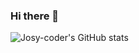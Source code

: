 ### Hi there 👋

<!--
**Josy-coder/Josy-coder** is a ✨ _special_ ✨ repository because its `README.md` (this file) appears on your GitHub profile.

Here are some ideas to get you started:

- 🔭 I’m currently working on ...
- 🌱 I’m currently learning ...
- 👯 I’m looking to collaborate on ...
- 🤔 I’m looking for help with ...
- 💬 Ask me about ...
- 📫 How to reach me: ...
- 😄 Pronouns: ...
- ⚡ Fun fact: ...
-->
![Josy-coder's GitHub stats](https://github-readme-stats.vercel.app/api?username=Josy-coder&show_icons=true&gh-dark-mode-only)
